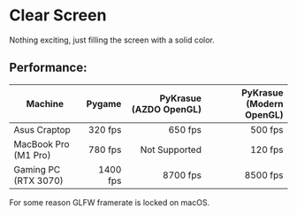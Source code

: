 # Clear Screen
Nothing exciting, just filling the screen with a solid color.

## Performance:
| Machine              | Pygame   | PyKrasue (AZDO OpenGL) | PyKrasue (Modern OpenGL) |
|---|---:|---:|---:|
| Asus Craptop         |  320 fps |  650 fps | 500 fps |
| MacBook Pro (M1 Pro) | 780 fps | Not Supported | 120 fps |
| Gaming PC (RTX 3070) | 1400 fps | 8700 fps | 8500 fps |

For some reason GLFW framerate is locked on macOS.